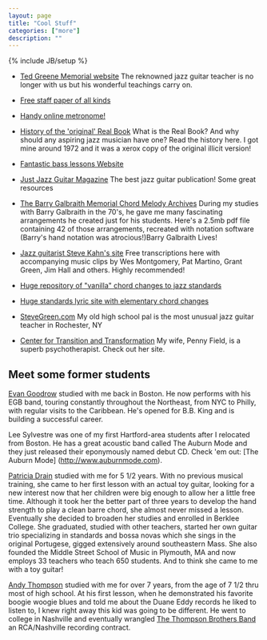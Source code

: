 ```yaml
---
layout: page
title: "Cool Stuff"
categories: ["more"]
description: ""
---
```

{% include JB/setup %}

* [Ted Greene Memorial website](http://www.tedgreene.com/default.asp) The reknowned jazz guitar teacher is no longer with us but his wonderful teachings carry on.

* [Free staff paper of all kinds](http://people.virginia.edu/~pdr4h/musicpaper/)

* [Handy online metronome!](http://www.metronomeonline.com/)

* [History of the 'original' Real Book](http://en.wikipedia.org/wiki/Real_Book) What is the Real Book? And why should any aspiring jazz musician have one? Read the history here. I got mine around 1972 and it was a xerox copy of the original illicit version!

* [Fantastic bass lessons Website](http://www.instituteofbass.com/)

* [Just Jazz Guitar Magazine](http://www.justjazzguitar.com/) The best jazz guitar publication! Some great resources

* [The Barry Galbraith Memorial Chord Melody Archives](http://www.wildestdreams.com/pages/barrycharts.pdf) During my studies with Barry Galbraith in the 70's, he gave me many fascinating arrangements he created just for his students. Here's a 2.5mb pdf file containing 42 of those arrangements, recreated with notation software (Barry's hand notation was atrocious!)Barry Galbraith Lives!

* [Jazz guitarist Steve Kahn's site](http://stevekhan.com/korner1.htm) Free transcriptions here with accompanying music clips by Wes Montgomery, Pat Martino, Grant Green, Jim Hall and others. Highly recommended!

* [Huge repository of "vanilla" chord changes to jazz standards](http://www.ralphpatt.com/Song.html)

* [Huge standards lyric site with elementary chord changes](http://www.theguitarguy.com/songs.htm)

* [SteveGreen.com](http://stevegreene.com/) My old high school pal is the most unusual jazz guitar teacher in Rochester, NY

* [Center for Transition and Transformation](http://www.pfield.com/) My wife, Penny Field, is a superb psychotherapist. Check out her site.

## Meet some former students

[Evan Goodrow](http://www.evangoodrow.com) studied with me back in Boston. He now performs with his EGB band, touring constantly throughout the Northeast, from NYC to Philly, with regular visits to the Caribbean. He's opened for B.B. King and is building a successful career.

Lee Sylvestre was one of my first Hartford-area students after I relocated from Boston. He has a great acoustic band called The Auburn Mode and they just released their eponymously named debut CD. Check 'em out: [The Auburn Mode] (http://www.auburnmode.com).
 
 [Patricia Drain](http://www.middlestreetmusic.com/pat_drain.html) studied with me for 5 1/2 years. With no previous musical training, she came to her first lesson with an actual toy guitar, looking for a new interest now that her children were big enough to allow her a little free time. Although it took her the better part of three years to develop the hand strength to play a clean barre chord, she almost never missed a lesson. Eventually she decided to broaden her studies and enrolled in Berklee College. She graduated, studied with other teachers, started her own guitar trio specializing in standards and bossa novas which she sings in the original Portugese, gigged extensively around southeastern Mass. She also founded the Middle Street School of Music in Plymouth, MA and now employs 33 teachers who teach 650 students. And to think she came to me with a toy guitar!

[
Andy Thompson](http://www.countrystandardtime.com/d/article.asp?xid=801) studied with me for over 7 years, from the age of 7 1/2 thru most of high school. At his first lesson, when he demonstrated his favorite boogie woogie blues and told me about the Duane Eddy records he liked to listen to, I knew right away this kid was going to be different. He went to college in Nashville and eventually wrangled [The Thompson Brothers Band](http://www.countrystandardtime.com/d/article.asp?xid=802) an RCA/Nashville recording contract.
